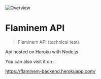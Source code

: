 ![Overview](https://res.cloudinary.com/dnhwttpnq/image/upload/v1572258319/Flaminem/Capture_d_e%CC%81cran_2019-10-28_a%CC%80_11.24.51_uxbgye.png)

# Flaminem API

> Flaminem API (technical test).

Api hosted on Heroku with Node.js

You can also visit it on :

https://flaminem-backend.herokuapp.com/
